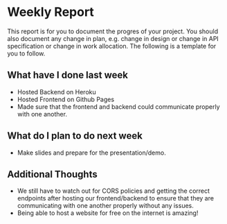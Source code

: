# Weekly Report

This report is for you to document the progres of your project. You should also document any change in plan, e.g. change in design or change in API specification or change in work allocation. The following is a template for you to follow.

## What have I done last week

- Hosted Backend on Heroku
- Hosted Frontend on Github Pages
- Made sure that the frontend and backend could communicate properly with one another.

## What do I plan to do next week

- Make slides and prepare for the presentation/demo.

## Additional Thoughts

- We still have to watch out for CORS policies and getting the correct endpoints after hosting our frontend/backend to ensure that they are communicating with one another properly without any issues.
- Being able to host a website for free on the internet is amazing!
